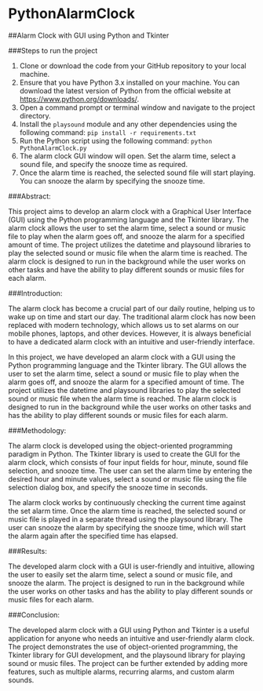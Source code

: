 # PythonAlarmClock
##Alarm Clock with GUI using Python and Tkinter

###Steps to run the project

1. Clone or download the code from your GitHub repository to your local machine.
2. Ensure that you have Python 3.x installed on your machine. You can download the latest version of Python from the official website at https://www.python.org/downloads/.
3. Open a command prompt or terminal window and navigate to the project directory.
4. Install the `playsound` module and any other dependencies using the following command: `pip install -r requirements.txt`
5. Run the Python script using the following command: `python PythonAlarmClock.py`
6. The alarm clock GUI window will open. Set the alarm time, select a sound file, and specify the snooze time as required.
7. Once the alarm time is reached, the selected sound file will start playing. You can snooze the alarm by specifying the snooze time.

###Abstract:

This project aims to develop an alarm clock with a Graphical User Interface (GUI) using the Python programming language and the Tkinter library. The alarm clock allows the user to set the alarm time, select a sound or music file to play when the alarm goes off, and snooze the alarm for a specified amount of time. The project utilizes the datetime and playsound libraries to play the selected sound or music file when the alarm time is reached. The alarm clock is designed to run in the background while the user works on other tasks and have the ability to play different sounds or music files for each alarm.

###Introduction:

The alarm clock has become a crucial part of our daily routine, helping us to wake up on time and start our day. The traditional alarm clock has now been replaced with modern technology, which allows us to set alarms on our mobile phones, laptops, and other devices. However, it is always beneficial to have a dedicated alarm clock with an intuitive and user-friendly interface.

In this project, we have developed an alarm clock with a GUI using the Python programming language and the Tkinter library. The GUI allows the user to set the alarm time, select a sound or music file to play when the alarm goes off, and snooze the alarm for a specified amount of time. The project utilizes the datetime and playsound libraries to play the selected sound or music file when the alarm time is reached. The alarm clock is designed to run in the background while the user works on other tasks and has the ability to play different sounds or music files for each alarm.

###Methodology:

The alarm clock is developed using the object-oriented programming paradigm in Python. The Tkinter library is used to create the GUI for the alarm clock, which consists of four input fields for hour, minute, sound file selection, and snooze time. The user can set the alarm time by entering the desired hour and minute values, select a sound or music file using the file selection dialog box, and specify the snooze time in seconds.

The alarm clock works by continuously checking the current time against the set alarm time. Once the alarm time is reached, the selected sound or music file is played in a separate thread using the playsound library. The user can snooze the alarm by specifying the snooze time, which will start the alarm again after the specified time has elapsed.

###Results:

The developed alarm clock with a GUI is user-friendly and intuitive, allowing the user to easily set the alarm time, select a sound or music file, and snooze the alarm. The project is designed to run in the background while the user works on other tasks and has the ability to play different sounds or music files for each alarm.

###Conclusion:

The developed alarm clock with a GUI using Python and Tkinter is a useful application for anyone who needs an intuitive and user-friendly alarm clock. The project demonstrates the use of object-oriented programming, the Tkinter library for GUI development, and the playsound library for playing sound or music files. The project can be further extended by adding more features, such as multiple alarms, recurring alarms, and custom alarm sounds.
